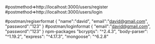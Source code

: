#postmethod=>http://localhost:3000/users/register
#postmethod=>http://localhost:3000/users/login

#postman/regiserformat
{
    "name":"david",
    "email":"david@gmail.com",
    "password":"123"
}
#postman/loginformat
{
    "email":"david@gmail.com",
    "password":"123"
}
npm-packages
    "bcryptjs": "^2.4.3",
    "body-parser": "^1.19.2",
    "express": "^4.17.3",
    "mongoose": "^6.2.8"
